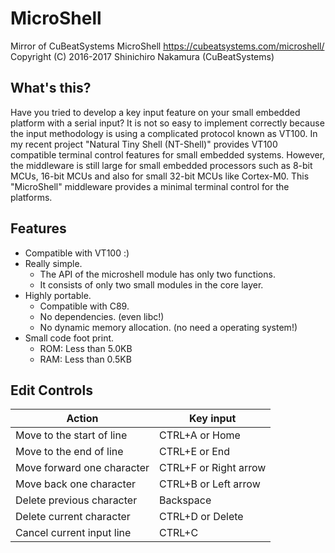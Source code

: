 # MicroShell
Mirror of CuBeatSystems MicroShell https://cubeatsystems.com/microshell/  
Copyright (C) 2016-2017 Shinichiro Nakamura (CuBeatSystems)

## What's this?
Have you tried to develop a key input feature on your small embedded platform with a serial input? It is not so easy to implement correctly because the input methodology is using a complicated protocol known as VT100. In my recent project "Natural Tiny Shell (NT-Shell)" provides VT100 compatible terminal control features for small embedded systems. However, the middleware is still large for small embedded processors such as 8-bit MCUs, 16-bit MCUs and also for small 32-bit MCUs like Cortex-M0. This "MicroShell" middleware provides a minimal terminal control for the platforms.

## Features

* Compatible with VT100 :)
* Really simple.
  * The API of the microshell module has only two functions.
  * It consists of only two small modules in the core layer.
* Highly portable.
  * Compatible with C89.
  * No dependencies. (even libc!)
  * No dynamic memory allocation. (no need a operating system!)
* Small code foot print.
  * ROM: Less than 5.0KB
  * RAM: Less than 0.5KB

## Edit Controls

Action | Key input
------ | ---------
Move to the start of line 	|CTRL+A or Home
Move to the end of line 	|CTRL+E or End
Move forward one character 	|CTRL+F or Right arrow
Move back one character 	|CTRL+B or Left arrow
Delete previous character 	|Backspace
Delete current character 	|CTRL+D or Delete
Cancel current input line 	|CTRL+C 